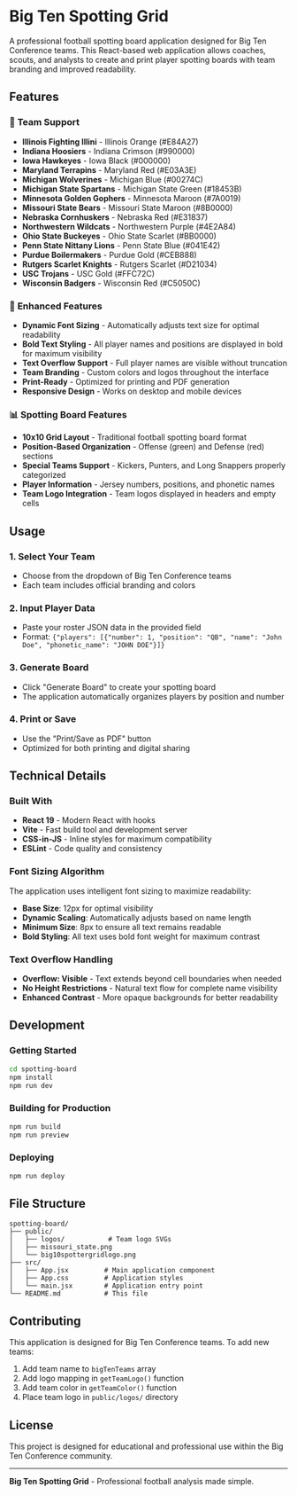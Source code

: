 # Big Ten Spotting Grid

A professional football spotting board application designed for Big Ten Conference teams. This React-based web application allows coaches, scouts, and analysts to create and print player spotting boards with team branding and improved readability.

## Features

### 🏈 **Team Support**
- **Illinois Fighting Illini** - Illinois Orange (#E84A27)
- **Indiana Hoosiers** - Indiana Crimson (#990000)
- **Iowa Hawkeyes** - Iowa Black (#000000)
- **Maryland Terrapins** - Maryland Red (#E03A3E)
- **Michigan Wolverines** - Michigan Blue (#00274C)
- **Michigan State Spartans** - Michigan State Green (#18453B)
- **Minnesota Golden Gophers** - Minnesota Maroon (#7A0019)
- **Missouri State Bears** - Missouri State Maroon (#8B0000)
- **Nebraska Cornhuskers** - Nebraska Red (#E31837)
- **Northwestern Wildcats** - Northwestern Purple (#4E2A84)
- **Ohio State Buckeyes** - Ohio State Scarlet (#BB0000)
- **Penn State Nittany Lions** - Penn State Blue (#041E42)
- **Purdue Boilermakers** - Purdue Gold (#CEB888)
- **Rutgers Scarlet Knights** - Rutgers Scarlet (#D21034)
- **USC Trojans** - USC Gold (#FFC72C)
- **Wisconsin Badgers** - Wisconsin Red (#C5050C)

### 🎨 **Enhanced Features**
- **Dynamic Font Sizing** - Automatically adjusts text size for optimal readability
- **Bold Text Styling** - All player names and positions are displayed in bold for maximum visibility
- **Text Overflow Support** - Full player names are visible without truncation
- **Team Branding** - Custom colors and logos throughout the interface
- **Print-Ready** - Optimized for printing and PDF generation
- **Responsive Design** - Works on desktop and mobile devices

### 📊 **Spotting Board Features**
- **10x10 Grid Layout** - Traditional football spotting board format
- **Position-Based Organization** - Offense (green) and Defense (red) sections
- **Special Teams Support** - Kickers, Punters, and Long Snappers properly categorized
- **Player Information** - Jersey numbers, positions, and phonetic names
- **Team Logo Integration** - Team logos displayed in headers and empty cells

## Usage

### 1. **Select Your Team**
- Choose from the dropdown of Big Ten Conference teams
- Each team includes official branding and colors

### 2. **Input Player Data**
- Paste your roster JSON data in the provided field
- Format: `{"players": [{"number": 1, "position": "QB", "name": "John Doe", "phonetic_name": "JOHN DOE"}]}`

### 3. **Generate Board**
- Click "Generate Board" to create your spotting board
- The application automatically organizes players by position and number

### 4. **Print or Save**
- Use the "Print/Save as PDF" button
- Optimized for both printing and digital sharing

## Technical Details

### **Built With**
- **React 19** - Modern React with hooks
- **Vite** - Fast build tool and development server
- **CSS-in-JS** - Inline styles for maximum compatibility
- **ESLint** - Code quality and consistency

### **Font Sizing Algorithm**
The application uses intelligent font sizing to maximize readability:
- **Base Size**: 12px for optimal visibility
- **Dynamic Scaling**: Automatically adjusts based on name length
- **Minimum Size**: 8px to ensure all text remains readable
- **Bold Styling**: All text uses bold font weight for maximum contrast

### **Text Overflow Handling**
- **Overflow: Visible** - Text extends beyond cell boundaries when needed
- **No Height Restrictions** - Natural text flow for complete name visibility
- **Enhanced Contrast** - More opaque backgrounds for better readability

## Development

### **Getting Started**
```bash
cd spotting-board
npm install
npm run dev
```

### **Building for Production**
```bash
npm run build
npm run preview
```

### **Deploying**
```bash
npm run deploy
```

## File Structure

```
spotting-board/
├── public/
│   ├── logos/           # Team logo SVGs
│   ├── missouri_state.png
│   └── big10spottergridlogo.png
├── src/
│   ├── App.jsx         # Main application component
│   ├── App.css         # Application styles
│   └── main.jsx        # Application entry point
└── README.md           # This file
```

## Contributing

This application is designed for Big Ten Conference teams. To add new teams:

1. Add team name to `bigTenTeams` array
2. Add logo mapping in `getTeamLogo()` function
3. Add team color in `getTeamColor()` function
4. Place team logo in `public/logos/` directory

## License

This project is designed for educational and professional use within the Big Ten Conference community.

---

**Big Ten Spotting Grid** - Professional football analysis made simple.
